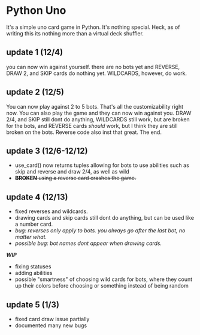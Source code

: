 # Python Uno
It's a simple uno card game in Python. It's nothing special. Heck, as of writing this its nothing more than a virtual deck shuffler.

## update 1 (12/4)
you can now win against yourself. there are no bots yet and REVERSE, DRAW 2, and SKIP cards do nothing yet. WILDCARDS, however, do work.

## update 2 (12/5)
You can now play against 2 to 5 bots. That's all the customizability right now. You can also play the game and they can now win against you. DRAW 2/4, and SKIP still dont do anything, WILDCARDS still work, but are broken for the bots, and REVERSE cards *should* work, but I think they are still broken on the bots. Reverse code also inst that great. The end.

## update 3 (12/6-12/12)


* use_card() now returns tuples allowing for bots to use abilities such as skip and reverse and draw 2/4, as well as wild
* ~~**BROKEN** using a reverse card crashes the game.~~


## update 4 (12/13)
* fixed reverses and wildcards.
* drawing cards and skip cards still dont do anything, but can be used like a number card.
* *bug: reverses only apply to bots. you always go after the last bot, no matter what.*
* *possible bug: bot names dont appear when drawing cards.*

*__WIP__*
* fixing statuses
* adding abilities
* possible "smartness" of choosing wild cards for bots, where they count up their colors before choosing or something instead of being random

## update 5 (1/3)
* fixed card draw issue partially
* documented many new bugs
